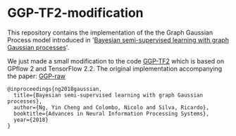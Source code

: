 # GGP-TF2-modification


This repository contains the implementation of the the Graph Gaussian Process model introduced in '[Bayesian semi-supervised learning with graph Gaussian processes](https://arxiv.org/abs/1809.04379)'.

We just made a small modification to the code [GGP-TF2](https://github.com/FelixOpolka/GGP-TF2) which is based on GPflow 2 and TensorFlow 2.2.
The original implementation accompanying the paper: [GGP-raw](https://github.com/yincheng/GGP)

```
@inproceedings{ng2018gaussian,
  title={Bayesian semi-supervised learning with graph Gaussian processes},
  author={Ng, Yin Cheng and Colombo, Nicolo and Silva, Ricardo},
  booktitle={Advances in Neural Information Processing Systems},
  year={2018}
}
```

